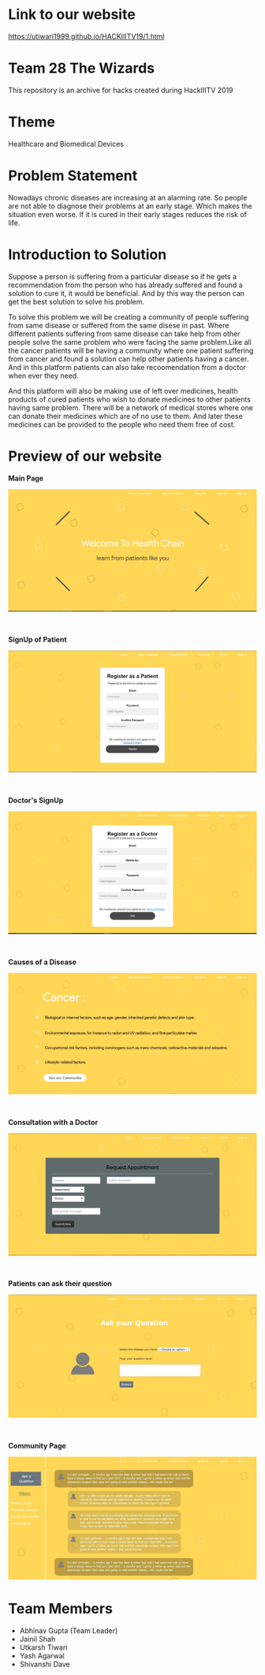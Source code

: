 
# Link to our website

https://utiwari1999.github.io/HACKIIITV19/1.html

# Team 28 The Wizards

This repository is an archive for hacks created during HackIIITV 2019

# Theme 
Healthcare and Biomedical Devices

# Problem Statement
Nowadays chronic diseases are increasing at an alarming rate. So people are not able to diagnose their problems at an early stage. Which makes the situation even worse. If it is cured in their early stages reduces the risk of life.


# Introduction to Solution
Suppose a person is suffering from a particular disease so if he gets a recommendation from the person who has already suffered and found a solution to cure it, it would be beneficial. And by this way the person can get the best solution to solve his problem.

To solve this problem we will be creating a community of people suffering from same disease or suffered from the same disese in past. Where different patients suffering from same disease can take help from other people solve the same problem who were facing the same problem.Like all the cancer patients will be having a community where one patient suffering from cancer and found a solution can help other patients having a cancer. And in this platform patients can also take recoomendation from a doctor when ever they need.

And this platform will also be making use of left over medicines, health products of cured patients who wish to donate medicines to other patients having same problem. There will be a network of medical stores where one can donate their medicines which are of no use to them. And later these medicines can be provided to the people who need them free of cost.

# Preview of our website
**Main Page**

![Main Page](images/front_page.JPG "Main Page")

<br>

**SignUp of Patient**

![Patient SignUp](images/patient_signup.JPG "Patient SignUp")


<br>

**Doctor's SignUp**

![Doctor's SignUp](images/doctor_signup.JPG "Doctor's SignUp")

<br>

**Causes of a Disease**

![Cancer](images/cancer.JPG "cancer")

<br>

**Consultation with a Doctor**

![Consultaion](images/consult_a_doctor.JPG "Consultaion")


<br>

**Patients can ask their question**

![question](images/question.JPG "Question")

<br>

**Community Page**

![community](images/community.JPG "community")

# Team Members
- Abhinav Gupta (Team Leader)<br>
- Jainil Shah<br>
- Utkarsh Tiwari<br>
- Yash Agarwal<br>
- Shivanshi Dave
